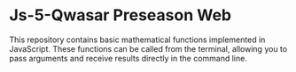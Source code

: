 # Js-5-Qwasar Preseason Web
This repository contains basic mathematical functions implemented in JavaScript. These functions can be called from the terminal, allowing you to pass arguments and receive results directly in the command line.

